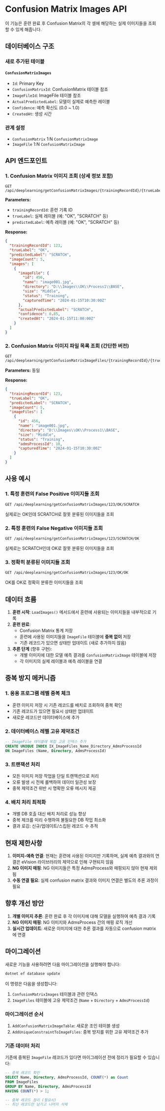 # Confusion Matrix Images API

이 기능은 훈련 완료 후 Confusion Matrix의 각 셀에 해당하는 실제 이미지들을 조회할 수 있게 해줍니다.

## 데이터베이스 구조

### 새로 추가된 테이블

#### `ConfusionMatrixImages`

- `Id`: Primary Key
- `ConfusionMatrixId`: ConfusionMatrix 테이블 참조
- `ImageFileId`: ImageFile 테이블 참조
- `ActualPredictedLabel`: 모델이 실제로 예측한 레이블
- `Confidence`: 예측 확신도 (0.0 ~ 1.0)
- `CreatedAt`: 생성 시간

### 관계 설정

- `ConfusionMatrix` 1:N `ConfusionMatrixImage`
- `ImageFile` 1:N `ConfusionMatrixImage`

## API 엔드포인트

### 1. Confusion Matrix 이미지 조회 (상세 정보 포함)

```
GET /api/deeplearning/getConfusionMatrixImages/{trainingRecordId}/{trueLabel}/{predictedLabel}
```

**Parameters:**

- `trainingRecordId`: 훈련 기록 ID
- `trueLabel`: 실제 레이블 (예: "OK", "SCRATCH" 등)
- `predictedLabel`: 예측 레이블 (예: "OK", "SCRATCH" 등)

**Response:**

```json
{
  "trainingRecordId": 123,
  "trueLabel": "OK",
  "predictedLabel": "SCRATCH",
  "imageCount": 5,
  "images": [
    {
      "imageFile": {
        "id": 456,
        "name": "image001.jpg",
        "directory": "D:\\Images\\OK\\Process1\\BASE",
        "size": "Middle",
        "status": "Training",
        "capturedTime": "2024-01-15T10:30:00Z"
      },
      "actualPredictedLabel": "SCRATCH",
      "confidence": 0.85,
      "createdAt": "2024-01-15T11:00:00Z"
    }
  ]
}
```

### 2. Confusion Matrix 이미지 파일 목록 조회 (간단한 버전)

```
GET /api/deeplearning/getConfusionMatrixImageFiles/{trainingRecordId}/{trueLabel}/{predictedLabel}
```

**Parameters:** 동일

**Response:**

```json
{
  "trainingRecordId": 123,
  "trueLabel": "OK",
  "predictedLabel": "SCRATCH",
  "imageCount": 5,
  "imageFiles": [
    {
      "id": 456,
      "name": "image001.jpg",
      "directory": "D:\\Images\\OK\\Process1\\BASE",
      "size": "Middle",
      "status": "Training",
      "admsProcessId": 10,
      "capturedTime": "2024-01-15T10:30:00Z"
    }
  ]
}
```

## 사용 예시

### 1. 특정 훈련의 False Positive 이미지들 조회

```http
GET /api/deeplearning/getConfusionMatrixImages/123/OK/SCRATCH
```

실제로는 OK인데 SCRATCH로 잘못 분류된 이미지들을 조회

### 2. 특정 훈련의 False Negative 이미지들 조회

```http
GET /api/deeplearning/getConfusionMatrixImages/123/SCRATCH/OK
```

실제로는 SCRATCH인데 OK로 잘못 분류된 이미지들을 조회

### 3. 정확히 분류된 이미지들 조회

```http
GET /api/deeplearning/getConfusionMatrixImages/123/OK/OK
```

OK를 OK로 정확히 분류한 이미지들을 조회

## 데이터 흐름

1. **훈련 시작**: `LoadImages()` 메서드에서 훈련에 사용되는 이미지들을 내부적으로 기록
2. **훈련 완료**:
   - Confusion Matrix 통계 저장
   - 훈련에 사용된 이미지들을 `ImageFile` 테이블에 **중복 없이** 저장
   - 기존 레코드가 있으면 상태만 업데이트 (새로 추가하지 않음)
3. **추론 단계** (향후 구현):
   - 개별 이미지에 대한 모델 예측 결과를 `ConfusionMatrixImage` 테이블에 저장
   - 각 이미지의 실제 레이블과 예측 레이블을 연결

## 중복 방지 메커니즘

### 1. 응용 프로그램 레벨 중복 체크

- 훈련 이미지 저장 시 기존 레코드를 배치로 조회하여 중복 확인
- 기존 레코드가 있으면 필요시 상태만 업데이트
- 새로운 레코드만 데이터베이스에 추가

### 2. 데이터베이스 레벨 고유 제약조건

```sql
-- ImageFile 테이블에 복합 고유 인덱스 추가
CREATE UNIQUE INDEX IX_ImageFiles_Name_Directory_AdmsProcessId
ON ImageFiles (Name, Directory, AdmsProcessId)
```

### 3. 트랜잭션 처리

- 모든 이미지 저장 작업을 단일 트랜잭션으로 처리
- 오류 발생 시 전체 롤백하여 데이터 일관성 보장
- 중복 제약조건 위반 시 명확한 오류 메시지 제공

### 4. 배치 처리 최적화

- 개별 DB 호출 대신 배치 처리로 성능 향상
- 중복 체크를 미리 수행하여 불필요한 DB 작업 최소화
- 결과 로깅: 신규/업데이트/스킵된 레코드 수 추적

## 현재 제한사항

1. **이미지-예측 연결**: 현재는 훈련에 사용된 이미지만 기록하며, 실제 예측 결과와의 연결은 eVision 라이브러리의 제약으로 인해 구현되지 않음
2. **NG 이미지 매핑**: NG 이미지들은 특정 AdmsProcess와 매핑되지 않아 현재 제외됨
3. **수동 연결 필요**: 실제 confusion matrix 결과와 이미지 연결은 별도의 추론 과정이 필요

## 향후 개선 방안

1. **개별 이미지 추론**: 훈련 완료 후 각 이미지에 대해 모델을 실행하여 예측 결과 기록
2. **NG 이미지 매핑**: NG 이미지와 AdmsProcess 간의 매핑 로직 개선
3. **실시간 업데이트**: 새로운 이미지에 대한 추론 결과를 자동으로 confusion matrix에 연결

## 마이그레이션

새로운 기능을 사용하려면 다음 마이그레이션을 실행해야 합니다:

```bash
dotnet ef database update
```

이 명령은 다음을 생성합니다:

1. `ConfusionMatrixImages` 테이블과 관련 인덱스
2. `ImageFiles` 테이블에 고유 제약조건 (`Name` + `Directory` + `AdmsProcessId`)

### 마이그레이션 순서

1. `AddConfusionMatrixImageTable`: 새로운 조인 테이블 생성
2. `AddUniqueConstraintToImageFiles`: 중복 방지를 위한 고유 제약조건 추가

### 기존 데이터 처리

기존에 중복된 `ImageFile` 레코드가 있다면 마이그레이션 전에 정리가 필요할 수 있습니다:

```sql
-- 중복 레코드 확인
SELECT Name, Directory, AdmsProcessId, COUNT(*) as Count
FROM ImageFiles
GROUP BY Name, Directory, AdmsProcessId
HAVING COUNT(*) > 1;

-- 중복 레코드 정리 (필요시)
-- 최신 레코드만 남기고 나머지 삭제
```
